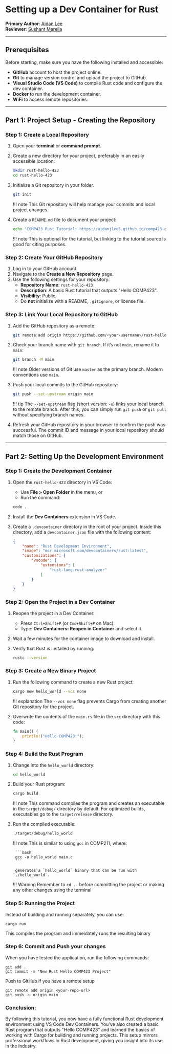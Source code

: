 # Setting up a Dev Container for Rust

**Primary Author**: [Aidan Lee](https://github.com/aidanjlee5)  
**Reviewer**: [Sushant Marella](https://github.com/sushmarella)

---

## Prerequisites

Before starting, make sure you have the following installed and accessible:

- **GitHub** account to host the project online.
- **Git** to manage version control and upload the project to GitHub.
- **Visual Studio Code (VS Code)** to compile Rust code and configure the dev container.
- **Docker** to run the development container.
- **WiFi** to access remote repositories.

---

## Part 1: Project Setup - Creating the Repository

### Step 1: Create a Local Repository

1. Open your **terminal** or **command prompt**.
2. Create a new directory for your project, preferably in an easily accessible location:

    ```bash
    mkdir rust-hello-423
    cd rust-hello-423
    ```

3. Initialize a Git repository in your folder:

    ```bash
    git init
    ```

    !!! note
        This Git repository will help manage your commits and local project changes.

4. Create a `README.md` file to document your project:

    ```bash
    echo "COMP423 Rust Tutorial: https://aidanjlee5.github.io/comp423-course-notes/tutorials/rust-setup/" > README.md
    ```

    !!! note
        This is optional for the tutorial, but linking to the tutorial source is good for citing purposes.

### Step 2: Create Your GitHub Repository

1. Log in to your GitHub account.
2. Navigate to the **Create a New Repository** page.
3. Use the following settings for your repository:
   - **Repository Name**: `rust-hello-423`
   - **Description**: A basic Rust tutorial that outputs "Hello COMP423".
   - **Visibility**: Public.
   - Do **not** initialize with a README, `.gitignore`, or license file.

### Step 3: Link Your Local Repository to GitHub

1. Add the GitHub repository as a remote:

    ```bash
    git remote add origin https://github.com/<your-username>/rust-hello-423.git
    ```

2. Check your branch name with `git branch`. If it’s not `main`, rename it to `main`:

    ```bash
    git branch -M main
    ```

    !!! note
        Older versions of Git use `master` as the primary branch. Modern conventions use `main`.

3. Push your local commits to the GitHub repository:

    ```bash
    git push --set-upstream origin main
    ```

    !!! tip
        The `--set-upstream` flag (short version: `-u`) links your local branch to the remote branch. After this, you can simply run `git push` or `git pull` without specifying branch names.

4. Refresh your GitHub repository in your browser to confirm the push was successful. The commit ID and message in your local repository should match those on GitHub.

---

## Part 2: Setting Up the Development Environment

### Step 1: Create the Development Container

1. Open the `rust-hello-423` directory in VS Code:
   - Use **File > Open Folder** in the menu, or  
   - Run the command:

    ```bash
    code .
    ```

2. Install the **Dev Containers** extension in VS Code.
3. Create a `.devcontainer` directory in the root of your project. Inside this directory, add a `devcontainer.json` file with the following content:

    ```json
    {
        "name": "Rust Development Environment",
        "image": "mcr.microsoft.com/devcontainers/rust:latest",
        "customizations": {
            "vscode": {
                "extensions": [
                    "rust-lang.rust-analyzer"
                ]
            }
        }
    }
    ```

### Step 2: Open the Project in a Dev Container

1. Reopen the project in a Dev Container:
   - Press `Ctrl+Shift+P` (or `Cmd+Shift+P` on Mac).
   - Type: **Dev Containers: Reopen in Container** and select it.
2. Wait a few minutes for the container image to download and install.
3. Verify that Rust is installed by running:

    ```bash
    rustc --version
    ```

### Step 3: Create a New Binary Project

1. Run the following command to create a new Rust project:

    ```bash
    cargo new hello_world --vcs none
    ```

    !!! explanation
        The `--vcs none` flag prevents Cargo from creating another Git repository for the project.

2. Overwrite the contents of the `main.rs` file in the `src` directory with this code:

    ```rust
    fn main() {
        println!("Hello COMP423!");
    }
    ```

### Step 4: Build the Rust Program

1. Change into the `hello_world` directory:

    ```bash
    cd hello_world
    ```

2. Build your Rust program:

    ```bash
    cargo build
    ```

    !!! note
        This command compiles the program and creates an executable in the `target/debug/` directory by default. For optimized builds, executables go to the `target/release` directory.

3. Run the compiled executable:

    ```bash
    ./target/debug/hello_world
    ```

    !!! note
        This is similar to using `gcc` in COMP211, where:

        ```bash
        gcc -o hello_world main.c
        ```

        generates a `hello_world` binary that can be run with `./hello_world`.

    !!! Warning
        Remember to ```cd ..``` before committing the project or making any other changes using the terminal

### Step 5: Running the Project

Instead of building and running separately, you can use:

    
    cargo run
    
This compiles the program and immeidately runs the resulting binary

### Step 6: Commit and Push your changes

When you have tested the application, run the following commands:

```
git add .
git commit -m "New Rust Hello COMP423 Project"
```

Push to GitHub if you have a remote setup
```
git remote add origin <your-repo-url>
git push -u origin main
```

### Conclusion:
By following this tutorial, you now have a fully functional Rust development environment using VS Code Dev Containers. You’ve also created a basic Rust program that outputs "Hello COMP423" and learned the basics of working with Cargo for building and running projects. This setup mirrors professional workflows in Rust development, giving you insight into its use in the industry.
